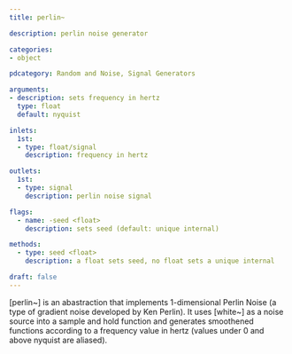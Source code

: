 ```yaml
---
title: perlin~

description: perlin noise generator

categories:
- object

pdcategory: Random and Noise, Signal Generators

arguments:
- description: sets frequency in hertz
  type: float
  default: nyquist

inlets:
  1st:
  - type: float/signal
    description: frequency in hertz

outlets:
  1st:
  - type: signal
    description: perlin noise signal

flags:
  - name: -seed <float>
    description: sets seed (default: unique internal)

methods:
  - type: seed <float>
    description: a float sets seed, no float sets a unique internal

draft: false
---
```


[perlin~] is an abastraction that implements 1-dimensional Perlin Noise (a type of gradient noise developed by Ken Perlin). It uses [white~] as a noise source into a sample and hold function and generates smoothened functions according to a frequency value in hertz (values under 0 and above nyquist are aliased).

